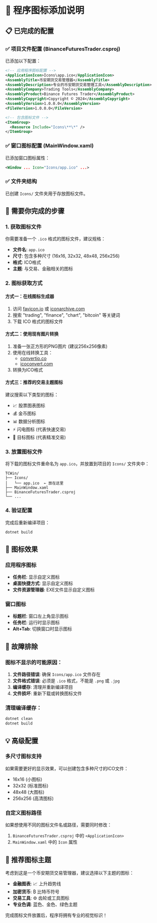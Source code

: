 # 🎨 程序图标添加说明

## 📋 已完成的配置

### ✅ 项目文件配置 (BinanceFuturesTrader.csproj)
已添加以下配置：
```xml
<!-- 应用程序图标配置 -->
<ApplicationIcon>Icons\app.ico</ApplicationIcon>
<AssemblyTitle>币安期货交易管理器</AssemblyTitle>
<AssemblyDescription>专业的币安期货交易管理工具</AssemblyDescription>
<AssemblyCompany>Trading Tools</AssemblyCompany>
<AssemblyProduct>Binance Futures Trader</AssemblyProduct>
<AssemblyCopyright>Copyright © 2024</AssemblyCopyright>
<AssemblyVersion>1.0.0.0</AssemblyVersion>
<FileVersion>1.0.0.0</FileVersion>

<!-- 包含图标文件 -->
<ItemGroup>
  <Resource Include="Icons\**\*" />
</ItemGroup>
```

### ✅ 窗口图标配置 (MainWindow.xaml)
已添加窗口图标属性：
```xml
<Window ... Icon="Icons/app.ico" ...>
```

### ✅ 文件夹结构
已创建 `Icons/` 文件夹用于存放图标文件。

## 🎯 需要你完成的步骤

### 1. 获取图标文件
你需要准备一个 `.ico` 格式的图标文件，建议规格：
- **文件名**: `app.ico`
- **尺寸**: 包含多种尺寸 (16x16, 32x32, 48x48, 256x256)
- **格式**: ICO格式
- **主题**: 与交易、金融相关的图标

### 2. 图标获取方式

#### 方式一：在线图标生成器
1. 访问 [favicon.io](https://favicon.io/) 或 [iconarchive.com](https://iconarchive.com/)
2. 搜索 "trading", "finance", "chart", "bitcoin" 等关键词
3. 下载 ICO 格式的图标文件

#### 方式二：使用现有图片转换
1. 准备一张正方形的PNG图片 (建议256x256像素)
2. 使用在线转换工具：
   - [convertio.co](https://convertio.co/png-ico/)
   - [icoconvert.com](https://icoconvert.com/)
3. 转换为ICO格式

#### 方式三：推荐的交易主题图标
建议搜索以下类型的图标：
- 📈 股票图表图标
- 💰 金币图标  
- 📊 数据分析图标
- ⚡ 闪电图标 (代表快速交易)
- 🎯 目标图标 (代表精准交易)

### 3. 放置图标文件
将下载的图标文件重命名为 `app.ico`，并放置到项目的 `Icons/` 文件夹中：
```
TCWin/
├── Icons/
│   └── app.ico  ← 放在这里
├── MainWindow.xaml
├── BinanceFuturesTrader.csproj
└── ...
```

### 4. 验证配置
完成后重新编译项目：
```bash
dotnet build
```

## 🎨 图标效果

### 应用程序图标
- **任务栏**: 显示自定义图标
- **桌面快捷方式**: 显示自定义图标
- **文件资源管理器**: EXE文件显示自定义图标

### 窗口图标
- **标题栏**: 窗口左上角显示图标
- **任务栏**: 运行时显示图标
- **Alt+Tab**: 切换窗口时显示图标

## 🔧 故障排除

### 图标不显示的可能原因：
1. **文件路径错误**: 确保 `Icons/app.ico` 文件存在
2. **文件格式错误**: 必须是 `.ico` 格式，不能是 `.png` 或 `.jpg`
3. **编译缓存**: 清理并重新编译项目
4. **文件损坏**: 重新下载或转换图标文件

### 清理编译缓存：
```bash
dotnet clean
dotnet build
```

## 💡 高级配置

### 多尺寸图标支持
如果需要更好的显示效果，可以创建包含多种尺寸的ICO文件：
- 16x16 (小图标)
- 32x32 (标准图标)  
- 48x48 (大图标)
- 256x256 (高清图标)

### 自定义图标路径
如果想使用不同的图标文件名或路径，需要同时修改：
1. `BinanceFuturesTrader.csproj` 中的 `<ApplicationIcon>`
2. `MainWindow.xaml` 中的 `Icon` 属性

## 🎯 推荐图标主题

考虑到这是一个币安期货交易管理器，建议选择以下主题的图标：
- **金融图表**: 📈 上升趋势线
- **加密货币**: ₿ 比特币符号
- **交易工具**: ⚙️ 齿轮或工具图标
- **专业色调**: 蓝色、金色、绿色主题

完成图标文件放置后，程序将拥有专业的视觉标识！ 